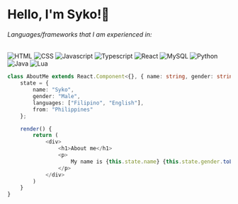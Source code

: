 <h1>
  Hello, I'm Syko!👋
</h1>



###### Languages/frameworks that I am experienced in:
![HTML](https://img.shields.io/badge/-HTML-05122A?style=flat&logo=HTML5)
![CSS](https://img.shields.io/badge/-CSS-05122A?style=flat&logo=CSS3)
![Javascript](https://img.shields.io/badge/-Javascript-05122A?style=flat&logo=javascript)
![Typescript](https://img.shields.io/badge/-Typescript-05122A?style=flat&logo=typescript)
![React](https://img.shields.io/badge/-React-05122A?style=flat&logo=react)
![MySQL](https://img.shields.io/badge/-MySQL-05122A?style=flat&logo=mysql)
![Python](https://img.shields.io/badge/-Python-05122A?style=flat&logo=python)
![Java](https://img.shields.io/badge/-Python-05122A?style=flat&logo=python)
![Lua](https://img.shields.io/badge/-Lua-05122A?style=flat&logo=lua)

```typescript
class AboutMe extends React.Component<{}, { name: string, gender: string, hobbies: string[], languages: string[] }> {
    state = {
        name: "Syko",
        gender: "Male",
        languages: ["Filipino", "English"],
        from: "Philippines"
    };

    render() {
        return (
            <div>
                <h1>About me</h1>
                <p>
                    My name is {this.state.name} {this.state.gender.toLowerCase()} A passionate coder from the {this.state.from}.
                </p>
            </div>
        )
    }
}
```
